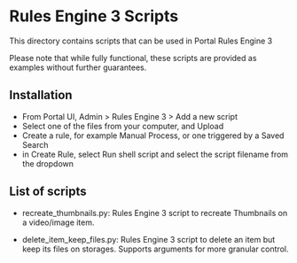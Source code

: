 # Rules Engine 3 Scripts

This directory contains scripts that can be used in Portal Rules Engine 3

Please note that while fully functional, these scripts are provided as examples without further guarantees.

## Installation

* From Portal UI, Admin > Rules Engine 3 > Add a new script
* Select one of the files from your computer, and Upload
* Create a rule, for example Manual Process, or one triggered by a Saved Search
* in Create Rule, select Run shell script and select the script filename from the dropdown


## List of scripts

* recreate_thumbnails.py: Rules Engine 3 script to recreate Thumbnails on a video/image item.

* delete_item_keep_files.py: Rules Engine 3 script to delete an item but keep its files on
  storages. Supports arguments for more granular control.
